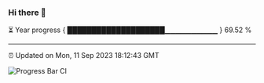 ### Hi there 👋

⏳ Year progress { ████████████████████▁▁▁▁▁▁▁▁▁▁ } 69.52 %

---

⏰ Updated on Mon, 11 Sep 2023 18:12:43 GMT

![Progress Bar CI](https://github.com/liununu/liununu/workflows/Progress%20Bar%20CI/badge.svg)
